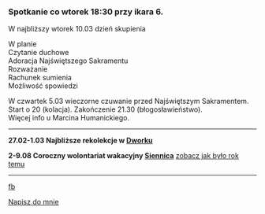 ### Spotkanie co wtorek 18:30 przy ikara 6.

W najbliższy wtorek 10.03 dzień skupienia <br>

W planie <br>
Czytanie duchowe<br>
Adoracja Najświętszego Sakramentu <br>
Rozważanie <br>
Rachunek sumienia <br>
Możliwość spowiedzi <br>

W czwartek 5.03 wieczorne czuwanie przed Najświętszym Sakramentem. <br>
Start o 20 (kolacja). Zakończenie 21.30 (błogosławieństwo). <br>
Więcej info u Marcina Humanickiego. <br>

----

**27.02-1.03 Najbliższe rekolekcje w [Dworku](https://goo.gl/maps/iMpisaQaSDbGV1T49)**

**2-9.08 Coroczny wolontariat wakacyjny [Siennica](https://goo.gl/maps/oir1wwNkufv1N8h68)**
[zobacz jak było rok temu](https://youtu.be/uP36kN5RhqY)

------
[fb](https://www.facebook.com/%C5%9Awi%C4%99to%C5%9B%C4%87-w-wielkim-mie%C5%9Bcie-100984374613925/?modal=admin_todo_tour)

<a href="mailto:marcin.jagielowicz@gmail.com">Napisz do mnie</a>
